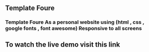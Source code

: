 ## Template Foure

### Template Foure As a personal website using (html , css , google fonts , font awesome) Responsive to all screens

## To watch the live demo visit this link
### 
